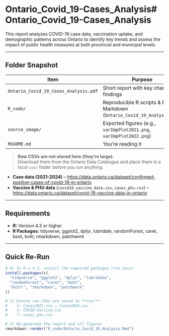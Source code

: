 # Ontario_Covid_19-Cases_Analysis# Ontario_Covid_19-Cases_Analysis

This report analyzes COVID-19 case data, vaccination uptake, and demographic patterns across Ontario to identify key trends and assess the impact of public health measures at both provincial and municipal levels.

---

## Folder Snapshot

| Item                                  | Purpose                                                               |
| ------------------------------------- | --------------------------------------------------------------------- |
| `Ontario_Covid_19_Cases_Analysis.pdf` | Short report with key charts and findings                             |
| `R_code/`                             | Reproducible R scripts & R Markdown (`Ontario_Covid_19_Analysis.Rmd`) |
| `source_image/`                       | Exported figures (e.g., `varImpPlot2021.png`, `varImpPlot2022.png`)   |
| `README.md`                           | You’re reading it                                                     |

> **Raw CSVs are not stored here (they’re large).**  
> Download them from the Ontario Data Catalogue and place them in a local `csv/` folder before you run anything.

- **Case data (2021-2024)** – <https://data.ontario.ca/dataset/confirmed-positive-cases-of-covid-19-in-ontario>
- **Vaccine & PHU data** (`covid19_vaccine_data.csv`, `cases_phu.csv`) – <https://data.ontario.ca/dataset/covid-19-vaccine-data-in-ontario>

---

## Requirements

- **R:** Version 4.3 or higher  
- **R Packages:** tidyverse, ggplot2, dplyr, lubridate, randomForest, caret, boot, knitr, rmarkdown, patchwork

---

## Quick Re-Run

```r
# 0) In R ≥ 4.3, install the required packages (run once)
install.packages(c(
  "tidyverse", "ggplot2", "dplyr", "lubridate",
  "randomForest", "caret", "boot",
  "knitr", "rmarkdown", "patchwork"
))

# 1) Ensure raw CSVs are saved in **csv/**
#    ├─ Cases2021.csv … Cases2024.csv
#    ├─ COVID-Vaccine.csv
#    └─ cases_phu.csv

# 2) Re-generate the report and all figures
rmarkdown::render("R_code/Ontario_Covid_19_Analysis.Rmd")
